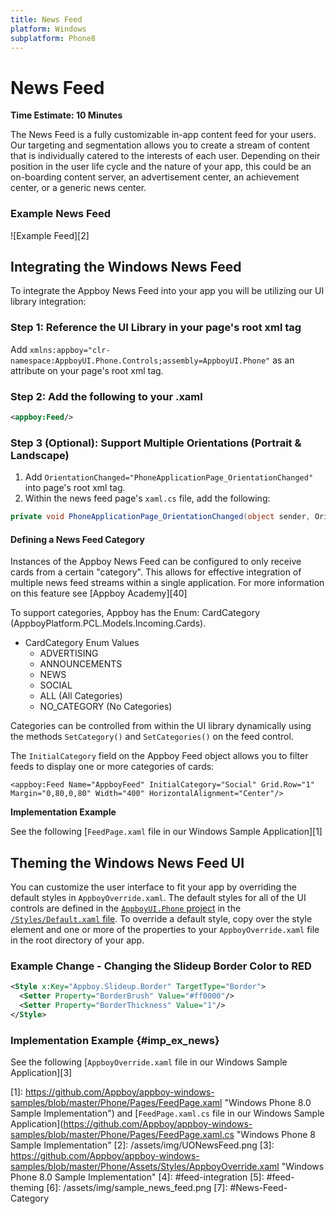 ```yaml
---
title: News Feed
platform: Windows
subplatform: Phone8
---
```

# News Feed

__Time Estimate: 10 Minutes__

The News Feed is a fully customizable in-app content feed for your users. Our targeting and segmentation allows you to create a stream of content that is individually catered to the interests of each user. Depending on their position in the user life cycle and the nature of your app, this could be an on-boarding content server, an advertisement center, an achievement center, or a generic news center.

### Example News Feed

![Example Feed][2]

## Integrating the Windows News Feed <a class="margin-fix" name="feed-integration"></a>

To integrate the Appboy News Feed into your app you will be utilizing our UI library integration:

### Step 1: Reference the UI Library in your page's root xml tag

Add `xmlns:appboy="clr-namespace:AppboyUI.Phone.Controls;assembly=AppboyUI.Phone"` as an attribute on your page's root xml tag.

### Step 2: Add the following to your .xaml

```xml
<appboy:Feed/>
```

### Step 3 (Optional): Support Multiple Orientations (Portrait & Landscape)

1. Add `OrientationChanged="PhoneApplicationPage_OrientationChanged"` into page's root xml tag.
2. Within the news feed page's `xaml.cs` file, add the following:

```C#
private void PhoneApplicationPage_OrientationChanged(object sender, OrientationChangedEventArgs e) { AppboyFeed.OrientationChanged(); }
```

#### Defining a News Feed Category<a class="margin-fix" name="News-Feed-Category"></a>

Instances of the Appboy News Feed can be configured to only receive cards from a certain "category". This allows for effective integration of multiple news feed streams within a single application. For more information on this feature see [Appboy Academy][40]

To support categories, Appboy has the Enum: CardCategory (AppboyPlatform.PCL.Models.Incoming.Cards).

- CardCategory Enum Values
  - ADVERTISING
  - ANNOUNCEMENTS
  - NEWS
  - SOCIAL
  - ALL (All Categories)
  - NO_CATEGORY (No Categories)

Categories can be controlled from within the UI library dynamically using the methods `SetCategory()` and `SetCategories()` on the feed control.

The `InitialCategory` field on the Appboy Feed object allows you to filter feeds to display one or more categories of cards:

```xaml
<appboy:Feed Name="AppboyFeed" InitialCategory="Social" Grid.Row="1" Margin="0,80,0,80" Width="400" HorizontalAlignment="Center"/>
```

**Implementation Example**

See the following [`FeedPage.xaml` file in our Windows Sample Application][1]

## Theming the Windows News Feed UI <a class="margin-fix" name="feed-theming"></a>

You can customize the user interface to fit your app by overriding the default styles in `AppboyOverride.xaml`. The default styles for all of the UI controls are defined in the [`AppboyUI.Phone` project](https://github.com/Appboy/appboy-windows-samples/tree/master/Phone) in the [`/Styles/Default.xaml` file](https://github.com/Appboy/appboy-windows-phone-ui/blob/master/Assets/Styles/Default.xaml). To override a default style, copy over the style element and one or more of the properties to your `AppboyOverride.xaml` file in the root directory of your app.

### Example Change - Changing the Slideup Border Color to RED

```xml
<Style x:Key="Appboy.Slideup.Border" TargetType="Border">
  <Setter Property="BorderBrush" Value="#ff0000"/>
  <Setter Property="BorderThickness" Value="1"/>
</Style>
```

### Implementation Example {#imp_ex_news}

See the following [`AppboyOverride.xaml` file in our Windows Sample Application][3]

[1]: https://github.com/Appboy/appboy-windows-samples/blob/master/Phone/Pages/FeedPage.xaml "Windows Phone 8.0 Sample Implementation") and [`FeedPage.xaml.cs` file in our Windows Sample Application](https://github.com/Appboy/appboy-windows-samples/blob/master/Phone/Pages/FeedPage.xaml.cs "Windows Phone 8 Sample Implementation"
[2]: /assets/img/UONewsFeed.png
[3]: https://github.com/Appboy/appboy-windows-samples/blob/master/Phone/Assets/Styles/AppboyOverride.xaml "Windows Phone 8.0 Sample Implementation"
[4]: #feed-integration
[5]: #feed-theming
[6]: /assets/img/sample_news_feed.png
[7]: #News-Feed-Category
